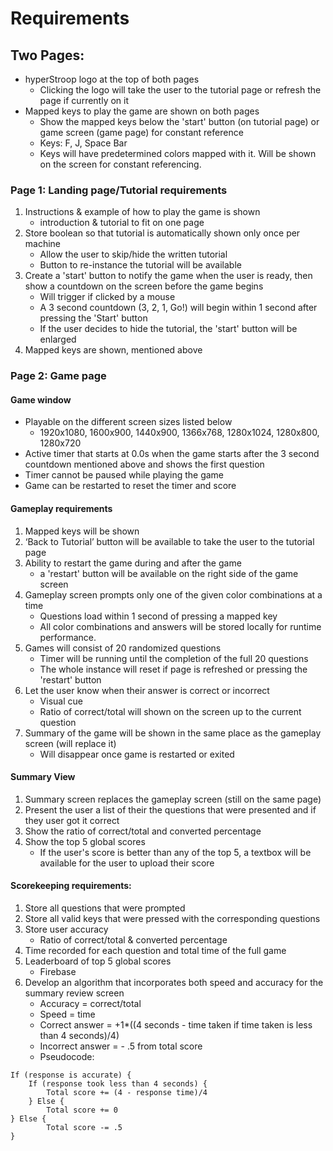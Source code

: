 # Requirements
## Two Pages:
* hyperStroop logo at the top of both pages
    * Clicking the logo will take the user to the tutorial page or refresh the page if currently on it
* Mapped keys to play the game are shown on both pages
    * Show the mapped keys below the 'start' button (on tutorial page) or game screen (game page) for constant reference
    * Keys: F, J, Space Bar
    * Keys will have predetermined colors mapped with it. Will be shown on the screen for constant referencing.
### Page 1: Landing page/Tutorial requirements
1. Instructions & example of how to play the game is shown
    * introduction & tutorial to fit on one page
2. Store boolean so that tutorial is automatically shown only once per machine
    * Allow the user to skip/hide the written tutorial
    * Button to re-instance the tutorial will be available
3. Create a 'start' button to notify the game when the user is ready, then show a countdown on the screen before the game begins
    * Will trigger if clicked by a mouse
    * A 3 second countdown (3, 2, 1, Go!) will begin within 1 second after pressing the 'Start' button
    * If the user decides to hide the tutorial, the 'start' button will be enlarged
4. Mapped keys are shown, mentioned above
### Page 2: Game page
#### Game window
* Playable on the different screen sizes listed below
    * 1920x1080, 1600x900, 1440x900, 1366x768, 1280x1024, 1280x800, 1280x720
* Active timer that starts at 0.0s when the game starts after the 3 second countdown mentioned above and shows the first question
* Timer cannot be paused while playing the game
* Game can be restarted to reset the timer and score
#### Gameplay requirements
1. Mapped keys will be shown
2. ‘Back to Tutorial’ button will be available to take the user to the tutorial page
3. Ability to restart the game during and after the game
    * a 'restart' button will be available on the right side of the game screen
4. Gameplay screen prompts only one of the given color combinations at a time
    * Questions load within 1 second of pressing a mapped key
    * All color combinations and answers will be stored locally for runtime performance.
5. Games will consist of 20 randomized questions 
    * Timer will be running until the completion of the full 20 questions
    * The whole instance will reset if page is refreshed or pressing the 'restart' button
6. Let the user know when their answer is correct or incorrect
    * Visual cue
    * Ratio of correct/total will shown on the screen up to the current question
7. Summary of the game will be shown in the same place as the gameplay screen (will replace it)
    * Will disappear once game is restarted or exited
#### Summary View
1. Summary screen replaces the gameplay screen (still on the same page)
2. Present the user a list of their the questions that were presented and if they user got it correct
3. Show the ratio of correct/total and converted percentage
4. Show the top 5 global scores
    * If the user's score is better than any of the top 5, a textbox will be available for the user to upload their score
#### Scorekeeping requirements: 
1. Store all questions that were prompted
2. Store all valid keys that were pressed with the corresponding questions
3. Store user accuracy
    * Ratio of correct/total & converted percentage
4. Time recorded for each question and total time of the full game
5. Leaderboard of top 5 global scores
    * Firebase
6. Develop an algorithm that incorporates both speed and accuracy for the summary review screen
    * Accuracy = correct/total
    * Speed = time
    * Correct answer = +1*((4 seconds - time taken if time taken is less than 4 seconds)/4)
    * Incorrect answer = - .5 from total score
    * Pseudocode:
``` 
If (response is accurate) {
	If (response took less than 4 seconds) {
		Total score += (4 - response time)/4
	} Else {
		Total score += 0 
} Else {
		Total score -= .5
} 
```

